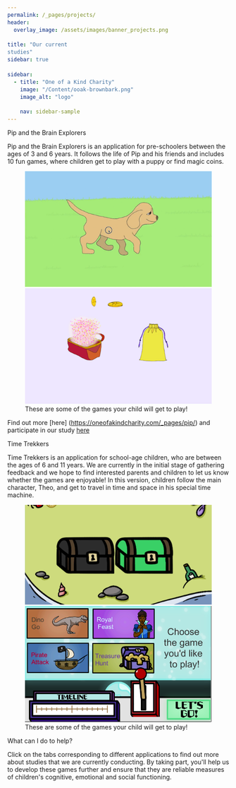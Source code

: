 ```yaml
---
permalink: /_pages/projects/
header:
  overlay_image: /assets/images/banner_projects.png

title: "Our current 
studies"
sidebar: true

sidebar:
  - title: "One of a Kind Charity"
    image: "/Content/ooak-brownbark.png"
    image_alt: "logo"

    nav: sidebar-sample
---
```


Pip and the Brain Explorers

Pip and the Brain Explorers is an application for pre-schoolers between the ages of 3 and 6 years. It follows the life of Pip and his friends and includes 10 fun games, where children get to play with a puppy or find magic coins. 

<figure class="second">
	<img src="/assets/images/GNG.png">
	<img src="/assets/images/RL.png">
	<figcaption>These are some of the games your child will get to play!</figcaption>
</figure>



Find out more [here] (https://oneofakindcharity.com/_pages/pip/) and participate in our study [here](https://oneofakindcharity.com/pipandthebrainexplorerssurvey)

Time Trekkers

Time Trekkers is an application for school-age children, who are between the ages of 6 and 11 years. We are currently in the initial stage of gathering feedback and we hope to find interested parents and children to let us know whether the games are enjoyable! In this version, children follow the main character, Theo, and get to travel in time and space in his special time machine.

<figure class="second">
	<img src="/Content/RL2.png">
	<img src="/Content/menu.png">
	<figcaption>These are some of the games your child will get to play!</figcaption>
</figure>

What can I do to help?

Click on the tabs corresponding to different applications to find out more about studies that we are currently conducting. By taking part, you'll help us to develop these games further and ensure that they are reliable measures of children's cognitive, emotional and social functioning.
